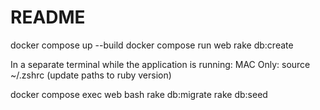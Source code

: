 # README

docker compose up --build
docker compose run web rake db:create

In a separate terminal while the application is running:
MAC Only: source ~/.zshrc (update paths to ruby version)

docker compose exec web bash
rake db:migrate
rake db:seed